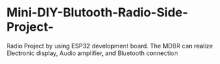 # Mini-DIY-Blutooth-Radio-Side-Project-
Radio Project by using ESP32 development board. The MDBR can realize Electronic display, Audio amplifier, and Bluetooth connection
